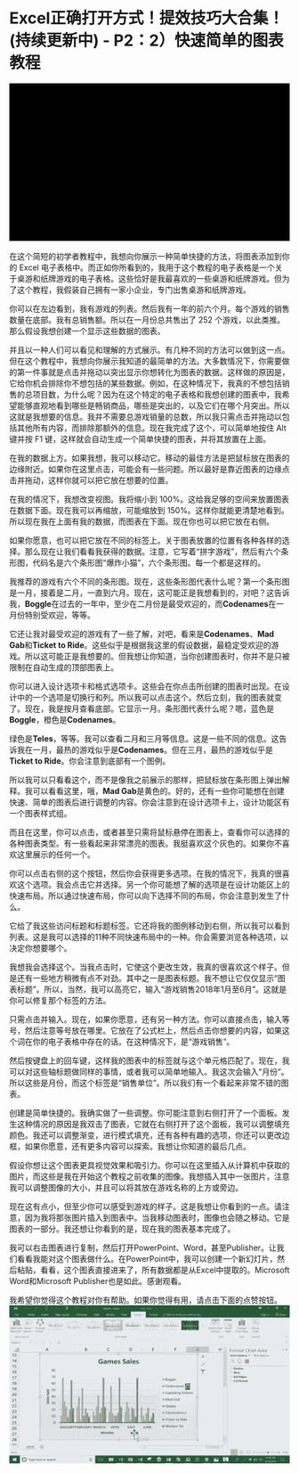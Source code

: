 # Excel正确打开方式！提效技巧大合集！(持续更新中) - P2：2）快速简单的图表教程 

![](img/020a88a309cd82ddf59ca89bc0986277_0.png)

在这个简短的初学者教程中，我想向你展示一种简单快捷的方法，将图表添加到你的 Excel 电子表格中。而正如你所看到的，我用于这个教程的电子表格是一个关于桌游和纸牌游戏的电子表格。这些恰好是我最喜欢的一些桌游和纸牌游戏。但为了这个教程，我假装自己拥有一家小企业，专门出售桌游和纸牌游戏。

你可以在左边看到，我有游戏的列表。然后我有一年的前六个月。每个游戏的销售数量在底部。我有总销售额。所以在一月份总共售出了 252 个游戏，以此类推。那么假设我想创建一个显示这些数据的图表。

并且以一种人们可以看见和理解的方式展示。有几种不同的方法可以做到这一点。但在这个教程中，我想向你展示我知道的最简单的方法。大多数情况下，你需要做的第一件事就是点击并拖动以突出显示你想转化为图表的数据。这样做的原因是，它给你机会排除你不想包括的某些数据。例如，在这种情况下，我真的不想包括销售的总项目数，为什么呢？因为在这个特定的电子表格和我想创建的图表中，我希望能够直观地看到哪些是畅销商品，哪些是突出的，以及它们在哪个月突出。所以这就是我想要的信息。我并不需要总游戏销量的总数，所以我只需点击并拖动以包括其他所有内容，而排除那额外的信息。现在我完成了这个，可以简单地按住 Alt 键并按 F1 键，这样就会自动生成一个简单快捷的图表，并将其放置在上面。

在我的数据上方。如果我想，我可以移动它。移动的最佳方法是把鼠标放在图表的边缘附近。如果你在这里点击，可能会有一些问题。所以最好是靠近图表的边缘点击并拖动，这样你就可以把它放在想要的位置。

在我的情况下，我想改变视图。我将缩小到 100%。这给我足够的空间来放置图表在数据下面。现在我可以再缩放，可能缩放到 150%。这样你就能更清楚地看到。所以现在我在上面有我的数据，而图表在下面。现在你也可以把它放在右侧。

如果你愿意，也可以把它放在不同的标签上。关于图表放置的位置有各种各样的选择。那么现在让我们看看我获得的数据。注意，它写着“拼字游戏”，然后有六个条形图，代码名是六个条形图“爆炸小猫”，六个条形图。每一个都是这样的。

我推荐的游戏有六个不同的条形图。现在，这些条形图代表什么呢？第一个条形图是一月，接着是二月，一直到六月。现在，这可能正是我想看到的，对吧？这告诉我，**Boggle**在过去的一年中，至少在二月份是最受欢迎的，而**Codenames**在一月份特别受欢迎，等等。

它还让我对最受欢迎的游戏有了一些了解，对吧，看来是**Codenames**、**Mad Gab**和**Ticket to Ride**。这些似乎是根据我这里的假设数据，最稳定受欢迎的游戏。所以这可能正是我想要的。但我想让你知道，当你创建图表时，你并不是只被限制在自动生成的顶部图表上。

你可以进入设计选项卡和格式选项卡。这些会在你点击所创建的图表时出现。在设计中的一个选项是切换行和列。所以我可以点击这个。然后立刻，我的图表就变了。现在，我是按月查看底部。它显示一月。条形图代表什么呢？嗯，蓝色是**Boggle**，橙色是**Codenames**。

绿色是**Teles**，等等。我可以查看二月和三月等信息。这是一些不同的信息。这告诉我在一月，最热的游戏似乎是**Codenames**。但在三月，最热的游戏似乎是**Ticket to Ride**。你会注意到底部有一个图例。

所以我可以只看看这个，而不是像我之前展示的那样，把鼠标放在条形图上弹出解释。我可以看看这里，哦，**Mad Gab**是黄色的。好的，还有一些你可能想在创建快速、简单的图表后进行调整的内容。你会注意到在设计选项卡上，设计功能区有一个图表样式组。

而且在这里，你可以点击，或者甚至只需将鼠标悬停在图表上，查看你可以选择的各种图表类型。有一些看起来非常漂亮的图表。我挺喜欢这个灰色的。如果你不喜欢这里展示的任何一个。

你可以点击右侧的这个按钮，然后你会获得更多选项。在我的情况下，我真的很喜欢这个选项。我会点击它并选择。另一个你可能想了解的选项是在设计功能区上的快速布局。所以通过快速布局，你可以向下选择不同的布局，你会注意到发生了什么。

它给了我这些访问标题和标题标签。它还将我的图例移动到右侧，所以我可以看到列表。这是我可以选择的11种不同快速布局中的一种。你会需要浏览各种选项，以决定你想要哪个。

我想我会选择这个。当我点击时，它使这个更改生效，我真的很喜欢这个样子。但是还有一些地方稍微有点不对劲。其中之一是图表标题。我不想让它仅仅显示“图表标题”。所以，当然，我可以高亮它，输入“游戏销售2018年1月至6月”。这就是你可以修复那个标签的方法。

只需点击并输入。现在，如果你愿意，还有另一种方法。你可以直接点击，输入等号，然后注意等号放在哪里。它放在了公式栏上，然后点击你想要的内容，如果这个词在你的电子表格中存在的话。在这种情况下，是“游戏销售”。

然后按键盘上的回车键，这样我的图表中的标签就与这个单元格匹配了。现在，我可以对这些轴标题做同样的事情，或者我可以简单地输入。我这次会输入“月份”。所以这些是月份，而这个标签是“销售单位”。所以我们有一个看起来非常不错的图表。

创建是简单快捷的。我确实做了一些调整。你可能注意到右侧打开了一个面板。发生这种情况的原因是我双击了图表，它就在右侧打开了这个面板，我可以调整填充颜色。我还可以调整渐变，进行模式填充，还有各种有趣的选项，你还可以更改边框，如果你愿意，还有更多内容可以探索。我想让你知道的最后几点。

假设你想让这个图表更具视觉效果和吸引力。你可以在这里插入从计算机中获取的图片，而这些是我在开始这个教程之前收集的图像。我想插入其中一张图片，注意我可以调整图像的大小，并且可以将其放在游戏名称的上方或旁边。

现在这有点小，但至少你可以感受到游戏的样子。这是我想让你看到的一点。请注意，因为我将那张图片插入到图表中。当我移动图表时，图像也会随之移动。它是图表的一部分。我还想让你看到的是，现在我的图表基本完成了。

我可以右击图表进行复制，然后打开PowerPoint、Word，甚至Publisher。让我们看看我能对这个图表做什么。在PowerPoint中，我可以创建一个新幻灯片，然后粘贴，看看，这个图表直接进来了，所有数据都是从Excel中提取的。Microsoft Word和Microsoft Publisher也是如此。感谢观看。

我希望你觉得这个教程对你有帮助。如果你觉得有用，请点击下面的点赞按钮。![](img/020a88a309cd82ddf59ca89bc0986277_2.png)
